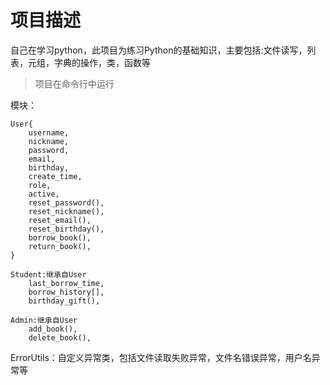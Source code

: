 # 项目描述
自己在学习python，此项目为练习Python的基础知识，主要包括:文件读写，列表，元组，字典的操作，类，函数等

> 项目在命令行中运行

模块：

```commandline
User{
    username,
    nickname,
    password,
    email,
    birthday,
    create_time,
    role,
    active,
    reset_password(),
    reset_nickname(),
    reset_email(),
    reset_birthday(),
    borrow_book(),
    return_book(),
}
```
    
```commandline
Student:继承自User
    last_borrow_time,
    borrow_history[],
    birthday_gift(),
```
    

```commandline
Admin:继承自User
    add_book(),
    delete_book(),
```

ErrorUtils：自定义异常类，包括文件读取失败异常，文件名错误异常，用户名异常等
